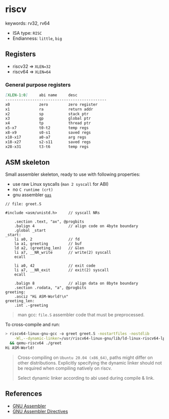 # riscv
keywords: rv32, rv64

- ISA type: `RISC`
- Endianness: `little`, `big`

## Registers
- riscv32 => `XLEN=32`
- riscv64 => `XLEN=64`

### General purpose registers
```markdown
[XLEN-1:0]     abi name     desc
---------------------------------------------
x0             zero         zero register
x1             ra           return addr
x2             sp           stack ptr
x3             gp           global ptr
x4             tp           thread ptr
x5-x7          t0-t2        temp regs
x8-x9          s0-s1        saved regs
x10-x17        a0-a7        arg regs
x18-x27        s2-s11       saved regs
x28-x31        t3-t6        temp regs
```

## ASM skeleton
Small assembler skeleton, ready to use with following properties:
- use raw Linux syscalls (`man 2 syscall` for ABI)
- no `C runtime (crt)`
- gnu assembler [`gas`][gas_doc]
```mipsasm
// file: greet.S

#include <asm/unistd.h>     // syscall NRs

    .section .text, "ax", @progbits
    .balign 4               // align code on 4byte boundary
    .global _start
_start:
    li a0, 2                // fd
    la a1, greeting         // buf
    ld a2, (greeting_len)   // &len
    li a7, __NR_write       // write(2) syscall
    ecall

    li a0, 42               // exit code
    li a7, __NR_exit        // exit(2) syscall
    ecall

    .balign 8               // align data on 8byte boundary
    .section .rodata, "a", @progbits
greeting:
    .asciz "Hi ASM-World!\n"
greeting_len:
    .int .-greeting
```
> man gcc: `file.S` assembler code that must be preprocessed.

To cross-compile and run:
```bash
> riscv64-linux-gnu-gcc -o greet greet.S -nostartfiles -nostdlib                \
    -Wl,--dynamic-linker=/usr/riscv64-linux-gnu/lib/ld-linux-riscv64-lp64d.so.1 \
  && qemu-riscv64 ./greet
Hi ASM-World!
```
> Cross-compiling on `Ubuntu 20.04 (x86_64)`, paths might differ on other
> distributions. Explicitly specifying the dynamic linker should not be
> required when compiling natively on riscv.
>
> Select dynamic linker according to abi used during compile & link.

## References
- [GNU Assembler][gas_doc]
- [GNU Assembler Directives][gas_directives]

[gas_doc]: https://sourceware.org/binutils/docs/as
[gas_directives]: https://sourceware.org/binutils/docs/as/Pseudo-Ops.html#Pseudo-Ops
